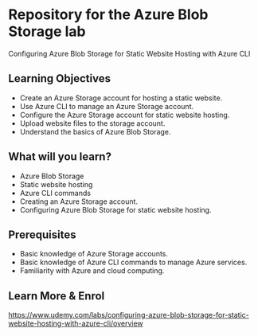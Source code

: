 # Repository for the Azure Blob Storage lab

Configuring Azure Blob Storage for Static Website Hosting with Azure CLI

## Learning Objectives
- Create an Azure Storage account for hosting a static website.
- Use Azure CLI to manage an Azure Storage account. 
- Configure the Azure Storage account for static website hosting.
- Upload website files to the storage account.
- Understand the basics of Azure Blob Storage.

## What will you learn?
- Azure Blob Storage
- Static website hosting
- Azure CLI commands
- Creating an Azure Storage account.
- Configuring Azure Blob Storage for static website hosting.

## Prerequisites
- Basic knowledge of Azure Storage accounts.
- Basic knowledge of Azure CLI commands to manage Azure services. 
- Familiarity with Azure and cloud computing. 

## Learn More & Enrol
https://www.udemy.com/labs/configuring-azure-blob-storage-for-static-website-hosting-with-azure-cli/overview
